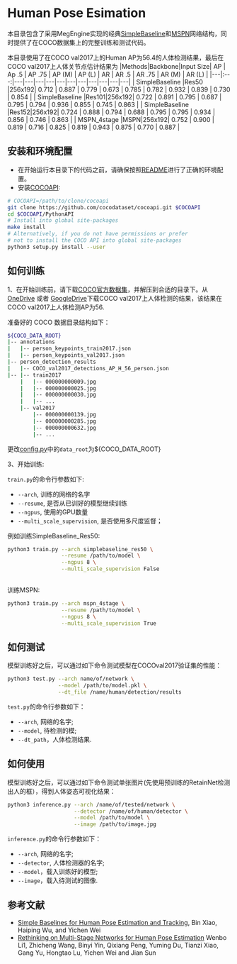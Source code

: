 # Human Pose Esimation

本目录包含了采用MegEngine实现的经典[SimpleBaseline](https://arxiv.org/pdf/1804.06208.pdf)和[MSPN](https://arxiv.org/pdf/1901.00148.pdf)网络结构，同时提供了在COCO数据集上的完整训练和测试代码。

本目录使用了在COCO val2017上的Human AP为56.4的人体检测结果，最后在COCO val2017上人体关节点估计结果为
|Methods|Backbone|Input Size| AP | Ap .5 | AP .75 | AP (M) | AP (L) | AR | AR .5 | AR .75 | AR (M) | AR (L) |
|---|:---:|---|---|---|---|---|---|---|---|---|---|---|
| SimpleBaseline |Res50 |256x192| 0.712 | 0.887 | 0.779 | 0.673 | 0.785 | 0.782 | 0.932 | 0.839 | 0.730 | 0.854 |
| SimpleBaseline |Res101|256x192| 0.722 | 0.891 | 0.795 | 0.687 | 0.795 | 0.794 | 0.936 | 0.855 | 0.745 | 0.863 |
| SimpleBaseline |Res152|256x192| 0.724 | 0.888 | 0.794 | 0.688 | 0.795 | 0.795 | 0.934 | 0.856 | 0.746 | 0.863 |
| MSPN_4stage |MSPN|256x192| 0.752 | 0.900 | 0.819 | 0.716 | 0.825 | 0.819 | 0.943 | 0.875 | 0.770 | 0.887 |

## 安装和环境配置

* 在开始运行本目录下的代码之前，请确保按照[README](../../../../README.md)进行了正确的环境配置。
* 安装[COCOAPI](https://github.com/cocodataset/cocoapi):
```bash
# COCOAPI=/path/to/clone/cocoapi
git clone https://github.com/cocodataset/cocoapi.git $COCOAPI
cd $COCOAPI/PythonAPI
# Install into global site-packages
make install
# Alternatively, if you do not have permissions or prefer
# not to install the COCO API into global site-packages
python3 setup.py install --user
```


## 如何训练

1、在开始训练前，请下载[COCO官方数据集](http://cocodataset.org/#download)，并解压到合适的目录下。从[OneDrive](https://1drv.ms/f/s!AhIXJn_J-blWzzDXoz5BeFl8sWM-) 或者 [GoogleDrive](https://drive.google.com/drive/folders/1fRUDNUDxe9fjqcRZ2bnF_TKMlO0nB_dk?usp=sharing)下载COCO val2017上人体检测的结果，该结果在COCO val2017上人体检测AP为56.

准备好的 COCO 数据目录结构如下：
```bash
${COCO_DATA_ROOT}
|-- annotations
|   |-- person_keypoints_train2017.json
|   |-- person_keypoints_val2017.json
|-- person_detection_results
|   |-- COCO_val2017_detections_AP_H_56_person.json
|-- |-- train2017
    |   |-- 000000000009.jpg
    |   |-- 000000000025.jpg
    |   |-- 000000000030.jpg
    |   |-- ... 
    |-- val2017
        |-- 000000000139.jpg
        |-- 000000000285.jpg
        |-- 000000000632.jpg
        |-- ... 
```

更改[config.py](.config.py)中的`data_root`为${COCO_DATA_ROOT}

3、开始训练:

`train.py`的命令行参数如下:
- `--arch`, 训练的网络的名字
- `--resume`, 是否从已训好的模型继续训练
- `--ngpus`, 使用的GPU数量
- `--multi_scale_supervision`, 是否使用多尺度监督；

例如训练SimpleBaseline_Res50:
```bash
python3 train.py --arch simplebaseline_res50 \
                 --resume /path/to/model \
                 --ngpus 8 \
                 --multi_scale_supervision False
                 
```
训练MSPN:
```bash
python3 train.py --arch mspn_4stage \
                 --resume /path/to/model \
                 --ngpus 8 \
                 --multi_scale_supervision True

```

## 如何测试

模型训练好之后，可以通过如下命令测试模型在COCOval2017验证集的性能：

```bash
python3 test.py --arch name/of/network \
                --model /path/to/model.pkl \
                --dt_file /name/human/detection/results
```

`test.py`的命令行参数如下：
- `--arch`, 网络的名字;
- `--model`, 待检测的模;
- `--dt_path`，人体检测结果.

## 如何使用

模型训练好之后，可以通过如下命令测试单张图片(先使用预训练的RetainNet检测出人的框），得到人体姿态可视化结果：

```bash
python3 inference.py --arch /name/of/tested/network \
                     --detector /name/of/human/detector \
                     --model /path/to/model \
                     --image /path/to/image.jpg
```

`inference.py`的命令行参数如下：
- `--arch`, 网络的名字;
- `--detector`, 人体检测器的名字;
- `--model`，载入训练好的模型;
- `--image`，载入待测试的图像.

## 参考文献

- [Simple Baselines for Human Pose Estimation and Tracking](https://arxiv.org/pdf/1804.06208.pdf), Bin Xiao, Haiping Wu, and Yichen Wei
- [Rethinking on Multi-Stage Networks for Human Pose Estimation](https://arxiv.org/pdf/1901.00148.pdf) Wenbo Li1, Zhicheng Wang, Binyi Yin, Qixiang Peng, Yuming Du, Tianzi Xiao, Gang Yu, Hongtao Lu, Yichen Wei and Jian Sun
